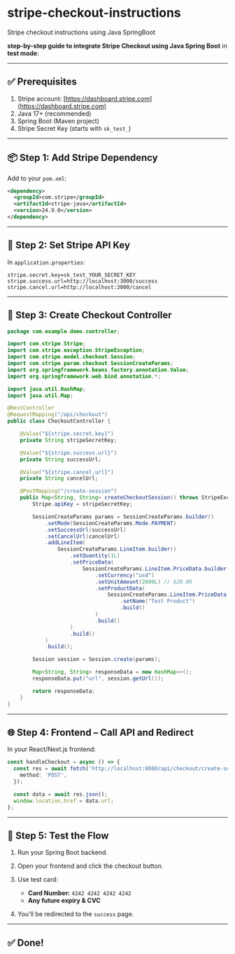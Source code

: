 # stripe-checkout-instructions
Stripe checkout instructions using Java SpringBoot

**step-by-step guide to integrate Stripe Checkout using Java Spring Boot** in **test mode**:

---

## ✅ Prerequisites

1. Stripe account: [https://dashboard.stripe.com](https://dashboard.stripe.com)
2. Java 17+ (recommended)
3. Spring Boot (Maven project)
4. Stripe Secret Key (starts with `sk_test_`)

---

## 📦 Step 1: Add Stripe Dependency

Add to your `pom.xml`:

```xml
<dependency>
  <groupId>com.stripe</groupId>
  <artifactId>stripe-java</artifactId>
  <version>24.9.0</version>
</dependency>
```

---

## 🔑 Step 2: Set Stripe API Key

In `application.properties`:

```properties
stripe.secret.key=sk_test_YOUR_SECRET_KEY
stripe.success.url=http://localhost:3000/success
stripe.cancel.url=http://localhost:3000/cancel
```

---

## 🧠 Step 3: Create Checkout Controller

```java
package com.example.demo.controller;

import com.stripe.Stripe;
import com.stripe.exception.StripeException;
import com.stripe.model.checkout.Session;
import com.stripe.param.checkout.SessionCreateParams;
import org.springframework.beans.factory.annotation.Value;
import org.springframework.web.bind.annotation.*;

import java.util.HashMap;
import java.util.Map;

@RestController
@RequestMapping("/api/checkout")
public class CheckoutController {

    @Value("${stripe.secret.key}")
    private String stripeSecretKey;

    @Value("${stripe.success.url}")
    private String successUrl;

    @Value("${stripe.cancel.url}")
    private String cancelUrl;

    @PostMapping("/create-session")
    public Map<String, String> createCheckoutSession() throws StripeException {
        Stripe.apiKey = stripeSecretKey;

        SessionCreateParams params = SessionCreateParams.builder()
            .setMode(SessionCreateParams.Mode.PAYMENT)
            .setSuccessUrl(successUrl)
            .setCancelUrl(cancelUrl)
            .addLineItem(
                SessionCreateParams.LineItem.builder()
                    .setQuantity(1L)
                    .setPriceData(
                        SessionCreateParams.LineItem.PriceData.builder()
                            .setCurrency("usd")
                            .setUnitAmount(2000L) // $20.00
                            .setProductData(
                                SessionCreateParams.LineItem.PriceData.ProductData.builder()
                                    .setName("Test Product")
                                    .build()
                            )
                            .build()
                    )
                    .build()
            )
            .build();

        Session session = Session.create(params);

        Map<String, String> responseData = new HashMap<>();
        responseData.put("url", session.getUrl());

        return responseData;
    }
}
```

---

## 🌐 Step 4: Frontend – Call API and Redirect

In your React/Next.js frontend:

```ts
const handleCheckout = async () => {
  const res = await fetch('http://localhost:8080/api/checkout/create-session', {
    method: 'POST',
  });

  const data = await res.json();
  window.location.href = data.url;
};
```

---

## 🧪 Step 5: Test the Flow

1. Run your Spring Boot backend.
2. Open your frontend and click the checkout button.
3. Use test card:

   * **Card Number:** `4242 4242 4242 4242`
   * **Any future expiry & CVC**
4. You'll be redirected to the `success` page.

---

## ✅ Done!
